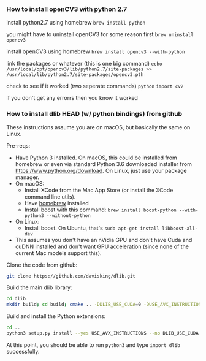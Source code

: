 ### How to install openCV3 with python 2.7

install python2.7 using homebrew 
`brew install python`

you might have to uninstall openCV3 for some reason first
`brew uninstall opencv3`

install openCV3 using homebrew 
`brew install opencv3 --with-python`

link the packages or whatever (this is one big command)
`echo /usr/local/opt/opencv3/lib/python2.7/site-packages >> /usr/local/lib/python2.7/site-packages/opencv3.pth`

check to see if it worked (two seperate commands)
`python`
`import cv2`

if you don't get any errorrs then you know it worked


### How to install dlib HEAD (w/ python bindings) from github

These instructions assume you are on macOS, but basically the same on Linux.

Pre-reqs:
- Have Python 3 installed. On macOS, this could be installed from homebrew or even via standard 
  Python 3.6 downloaded installer from https://www.python.org/download. On Linux, just use your
  package manager.
- On macOS:
  - Install XCode from the Mac App Store (or install the XCode command line utils).
  - Have [homebrew](https://brew.sh/) installed
  - Install boost with this command: `brew install boost-python --with-python3 --without-python`
- On Linux:
  - Install boost. On Ubuntu, that's `sudo apt-get install libboost-all-dev`
- This assumes you don't have an nVidia GPU and don't have Cuda and cuDNN installed and don't want
  GPU acceleration (since none of the current Mac models support this).

Clone the code from github:

```bash
git clone https://github.com/davisking/dlib.git
```

Build the main dlib library:

```bash
cd dlib
mkdir build; cd build; cmake .. -DDLIB_USE_CUDA=0 -DUSE_AVX_INSTRUCTIONS=1; cmake --build .
```

Build and install the Python extensions:

```bash
cd ..
python3 setup.py install --yes USE_AVX_INSTRUCTIONS --no DLIB_USE_CUDA
```

At this point, you should be able to run `python3` and type `import dlib` successfully.